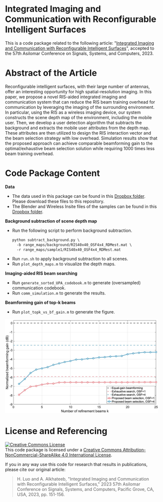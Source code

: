 # Integrated Imaging and Communication with Reconfigurable Intelligent Surfaces
This is a code package related to the following article: "[Integrated Imaging and Communication with Reconfigurable Intelligent Surfaces](https://ieeexplore.ieee.org/abstract/document/10476888)", accepted to the 57th Asilomar Conference on Signals, Systems, and Computers, 2023.

# Abstract of the Article
Reconfigurable intelligent surfaces, with their large number of antennas, offer an interesting opportunity for high spatial-resolution imaging. In this paper, we propose a novel RIS-aided integrated imaging and communication system that can reduce the RIS beam training overhead for communication by leveraging the imaging of the surrounding environment. In particular, using the RIS as a wireless imaging device, our system constructs the scene depth map of the environment, including the mobile user. Then, we develop a user detection algorithm that subtracts the background and extracts the mobile user attributes from the depth map. These attributes are then utilized to design the RIS interaction vector and the beam selection strategy with low overhead. Simulation results show that the proposed approach can achieve comparable beamforming gain to the optimal/exhaustive beam selection solution while requiring 1000 times less beam training overhead.

# Code Package Content

**Data**
- The data used in this package can be found in this [Dropbox folder](https://www.dropbox.com/scl/fo/vwmn39s98iyi20ghnep4u/AB_cAXIXQ3WWO6jlHfSkNs0?rlkey=16ji2helunfkn4payxyucb3gy&dl=0). Please download these files to this repository.
- The Blender and Wireless Insite files of the samples can be found in this [Dropbox folder](https://www.dropbox.com/scl/fo/vzhmko7020cm0bawnwzga/AK9zmT8cKAfY3ivIuR68ESg?rlkey=mwpbiv47gq7h1pjnppzpciusk&dl=0).

**Background subtraction of scene depth map**
- Run the following script to perform background subtraction.
  ```
  python subtract_background.py \
    -b range_maps/background/RIS40x40_OSF4x4_RDMest.mat \
    -r range_maps/sample1/RIS40x40_OSF4x4_RDMest.mat
  ```
- Run `run.sh` to apply background subtraction to all scenes.
- Run `plot_depth_maps.m` to visualize the depth maps. 

**Imaging-aided RIS beam searching**
- Run `generate_sorted_UPA_codebook.m` to generate (oversampled) communication codebook.
- Run `comm_simulation.m` to generate the results.

**Beamforming gain of top-k beams**
- Run `plot_topk_vs_bf_gain.m` to generate the figure.
<img src="figures/topk_vs_bf_gain.jpg" width="600">

# License and Referencing
<a rel="license" href="http://creativecommons.org/licenses/by-nc-sa/4.0/"><img alt="Creative Commons License" style="border-width:0" src="https://i.creativecommons.org/l/by-nc-sa/4.0/88x31.png" /></a><br />This code package is licensed under a [Creative Commons Attribution-NonCommercial-ShareAlike 4.0 International License](https://creativecommons.org/licenses/by-nc-sa/4.0/).

If you in any way use this code for research that results in publications, please cite our original article:

> H. Luo and A. Alkhateeb, "Integrated Imaging and Communication with Reconfigurable Intelligent Surfaces," 2023 57th Asilomar Conference on Signals, Systems, and Computers, Pacific Grove, CA, USA, 2023, pp. 151-156.
